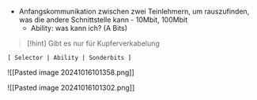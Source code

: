 - Anfangskommunikation zwischen zwei Teinlehmern, um rauszufinden, was die andere Schnittstelle kann - 10Mbit, 100Mbit
	- Ability: was kann ich? (A Bits)

> [!hint] Gibt es nur für Kupferverkabelung

`[ Selector | Ability | Sonderbits ]`

![[Pasted image 20241016101358.png]]

![[Pasted image 20241016101302.png]]